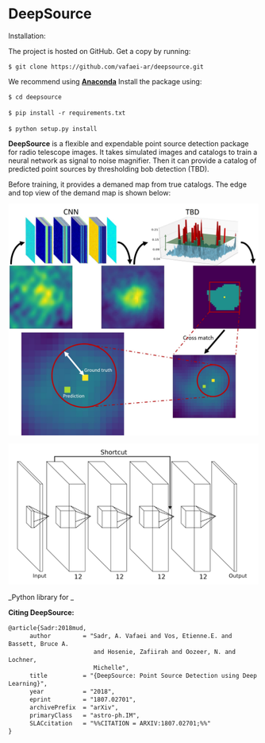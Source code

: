 DeepSource
=======

Installation:

The project is hosted on GitHub. Get a copy by running:
```
$ git clone https://github.com/vafaei-ar/deepsource.git
```
We recommend using [**Anaconda**](https://www.anaconda.com/download/#linux) Install the package using:
```
$ cd deepsource

$ pip install -r requirements.txt 

$ python setup.py install
```
**DeepSource** is a flexible and expendable point source detection package for radio telescope images. It takes simulated images and catalogs to train a neural network as signal to noise magnifier. Then it can provide a catalog of predicted point sources by thresholding bob detection (TBD).

Before training, it provides a demaned map from true catalogs. The edge and top view of the demand map is shown below:

<p align="center">
  <img src="./images/ds9flow.jpg" width="800"/>
</p>


<p align="center">
  <img src="./images/Network_1.jpg" width="700"/>
</p>


_Python library for _


**Citing DeepSource:** 
```
@article{Sadr:2018mud,
      author         = "Sadr, A. Vafaei and Vos, Etienne.E. and Bassett, Bruce A.
                        and Hosenie, Zafiirah and Oozeer, N. and Lochner,
                        Michelle",
      title          = "{DeepSource: Point Source Detection using Deep Learning}",
      year           = "2018",
      eprint         = "1807.02701",
      archivePrefix  = "arXiv",
      primaryClass   = "astro-ph.IM",
      SLACcitation   = "%%CITATION = ARXIV:1807.02701;%%"
}
```
